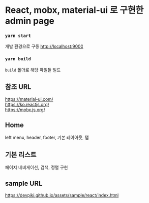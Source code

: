 # React, mobx, material-ui 로 구현한 admin page

### `yarn start`
개발 환경으로 구동
[http://localhost:9000](http://localhost:9000)

### `yarn build`
`build` 폴더로 해당 파일들 빌드

## 참조 URL
https://material-ui.com/ \
https://ko.reactjs.org/ \
https://mobx.js.org/

## Home
left menu, header, footer, 기본 레이아웃, 탭

## 기본 리스트
페이지 네비게이션, 검색, 정렬 구현

## sample URL
https://devpiki.github.io/assets/sample/react/index.html